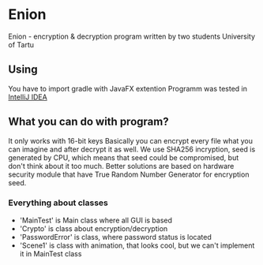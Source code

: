 # Enion
Enion - encryption &amp; decryption program written by two students University of Tartu 
## Using
You have to import gradle with JavaFX extention
Programm was tested in [IntelliJ IDEA](https://www.jetbrains.com/idea/)
## What you can do with program? 
It only works with 16-bit keys
Basically you can encrypt every file what you can imagine and after decrypt it as well.
We use SHA256 incryption, seed is generated by CPU, which means that seed could be compromised, but don't think about it too much.
Better solutions are based on hardware security module that have True Random Number Generator for encryption seed.
### Everything about classes
* 'MainTest' is Main class where all GUI is based
* 'Crypto' is class about encryption/decryption
* 'PasswordError' is class, where password status is located
* 'Scene1' is class with animation, that looks cool, but we can't implement it in MainTest class
